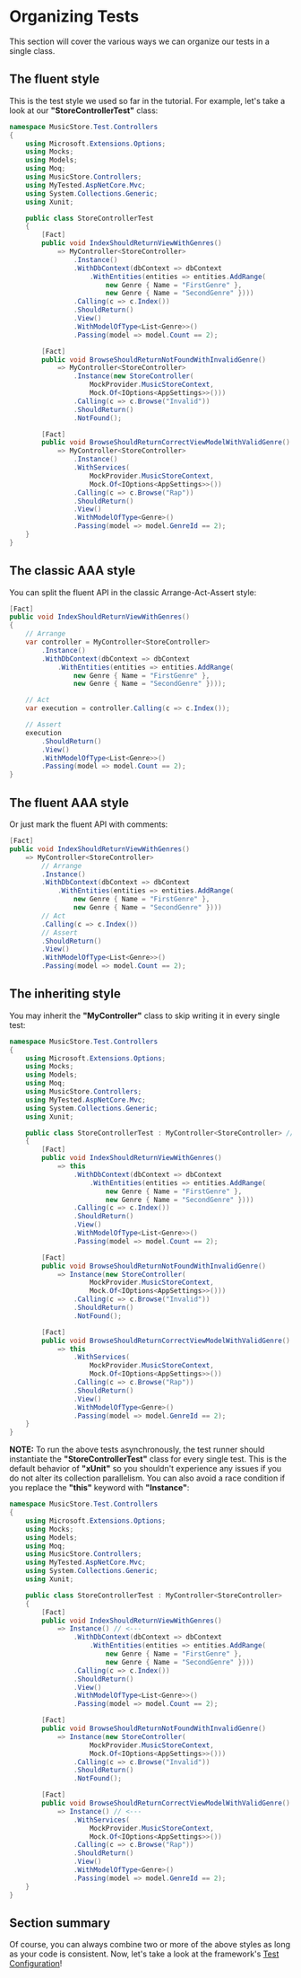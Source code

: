 # Organizing Tests

This section will cover the various ways we can organize our tests in a single class.

## The fluent style

This is the test style we used so far in the tutorial. For example, let's take a look at our **"StoreControllerTest"** class:

```c#
namespace MusicStore.Test.Controllers
{
    using Microsoft.Extensions.Options;
    using Mocks;
    using Models;
    using Moq;
    using MusicStore.Controllers;
    using MyTested.AspNetCore.Mvc;
    using System.Collections.Generic;
    using Xunit;

    public class StoreControllerTest
    {
        [Fact]
        public void IndexShouldReturnViewWithGenres()
            => MyController<StoreController>
                .Instance()
                .WithDbContext(dbContext => dbContext
                    .WithEntities(entities => entities.AddRange(
                        new Genre { Name = "FirstGenre" },
                        new Genre { Name = "SecondGenre" })))
                .Calling(c => c.Index())
                .ShouldReturn()
                .View()
                .WithModelOfType<List<Genre>>()
                .Passing(model => model.Count == 2);

        [Fact]
        public void BrowseShouldReturnNotFoundWithInvalidGenre()
            => MyController<StoreController>
                .Instance(new StoreController(
                    MockProvider.MusicStoreContext,
                    Mock.Of<IOptions<AppSettings>>()))
                .Calling(c => c.Browse("Invalid"))
                .ShouldReturn()
                .NotFound();

        [Fact]
        public void BrowseShouldReturnCorrectViewModelWithValidGenre()
            => MyController<StoreController>
                .Instance()
                .WithServices(
                    MockProvider.MusicStoreContext,
                    Mock.Of<IOptions<AppSettings>>())
                .Calling(c => c.Browse("Rap"))
                .ShouldReturn()
                .View()
                .WithModelOfType<Genre>()
                .Passing(model => model.GenreId == 2);
    }
}
```

## The classic AAA style

You can split the fluent API in the classic Arrange-Act-Assert style:

```c#
[Fact]
public void IndexShouldReturnViewWithGenres()
{
    // Arrange
    var controller = MyController<StoreController>
        .Instance()
        .WithDbContext(dbContext => dbContext
            .WithEntities(entities => entities.AddRange(
                new Genre { Name = "FirstGenre" },
                new Genre { Name = "SecondGenre" })));

    // Act
    var execution = controller.Calling(c => c.Index());

    // Assert
    execution
        .ShouldReturn()
        .View()
        .WithModelOfType<List<Genre>>()
        .Passing(model => model.Count == 2);
}
```

## The fluent AAA style

Or just mark the fluent API with comments:

```c#
[Fact]
public void IndexShouldReturnViewWithGenres()
    => MyController<StoreController>
        // Arrange
        .Instance()
        .WithDbContext(dbContext => dbContext
            .WithEntities(entities => entities.AddRange(
                new Genre { Name = "FirstGenre" },
                new Genre { Name = "SecondGenre" })))
        // Act
        .Calling(c => c.Index())
        // Assert
        .ShouldReturn()
        .View()
        .WithModelOfType<List<Genre>>()
        .Passing(model => model.Count == 2);
```

## The inheriting style

You may inherit the **"MyController"** class to skip writing it in every single test:

```c#
namespace MusicStore.Test.Controllers
{
    using Microsoft.Extensions.Options;
    using Mocks;
    using Models;
    using Moq;
    using MusicStore.Controllers;
    using MyTested.AspNetCore.Mvc;
    using System.Collections.Generic;
    using Xunit;

    public class StoreControllerTest : MyController<StoreController> // <---
    {
        [Fact]
        public void IndexShouldReturnViewWithGenres()
            => this
                .WithDbContext(dbContext => dbContext
                    .WithEntities(entities => entities.AddRange(
                        new Genre { Name = "FirstGenre" },
                        new Genre { Name = "SecondGenre" })))
                .Calling(c => c.Index())
                .ShouldReturn()
                .View()
                .WithModelOfType<List<Genre>>()
                .Passing(model => model.Count == 2);

        [Fact]
        public void BrowseShouldReturnNotFoundWithInvalidGenre()
            => Instance(new StoreController(
                    MockProvider.MusicStoreContext,
                    Mock.Of<IOptions<AppSettings>>()))
                .Calling(c => c.Browse("Invalid"))
                .ShouldReturn()
                .NotFound();

        [Fact]
        public void BrowseShouldReturnCorrectViewModelWithValidGenre()
            => this
                .WithServices(
                    MockProvider.MusicStoreContext,
                    Mock.Of<IOptions<AppSettings>>())
                .Calling(c => c.Browse("Rap"))
                .ShouldReturn()
                .View()
                .WithModelOfType<Genre>()
                .Passing(model => model.GenreId == 2);
    }
}
```

**NOTE:** To run the above tests asynchronously, the test runner should instantiate the **"StoreControllerTest"** class for every single test. This is the default behavior of **"xUnit"** so you shouldn't experience any issues if you do not alter its collection parallelism. You can also avoid a race condition if you replace the **"this"** keyword with **"Instance"**:

```c#
namespace MusicStore.Test.Controllers
{
    using Microsoft.Extensions.Options;
    using Mocks;
    using Models;
    using Moq;
    using MusicStore.Controllers;
    using MyTested.AspNetCore.Mvc;
    using System.Collections.Generic;
    using Xunit;

    public class StoreControllerTest : MyController<StoreController>
    {
        [Fact]
        public void IndexShouldReturnViewWithGenres()
            => Instance() // <---
                .WithDbContext(dbContext => dbContext
                    .WithEntities(entities => entities.AddRange(
                        new Genre { Name = "FirstGenre" },
                        new Genre { Name = "SecondGenre" })))
                .Calling(c => c.Index())
                .ShouldReturn()
                .View()
                .WithModelOfType<List<Genre>>()
                .Passing(model => model.Count == 2);

        [Fact]
        public void BrowseShouldReturnNotFoundWithInvalidGenre()
            => Instance(new StoreController(
                    MockProvider.MusicStoreContext,
                    Mock.Of<IOptions<AppSettings>>()))
                .Calling(c => c.Browse("Invalid"))
                .ShouldReturn()
                .NotFound();

        [Fact]
        public void BrowseShouldReturnCorrectViewModelWithValidGenre()
            => Instance() // <---
                .WithServices(
                    MockProvider.MusicStoreContext,
                    Mock.Of<IOptions<AppSettings>>())
                .Calling(c => c.Browse("Rap"))
                .ShouldReturn()
                .View()
                .WithModelOfType<Genre>()
                .Passing(model => model.GenreId == 2);
    }
}
```

## Section summary

Of course, you can always combine two or more of the above styles as long as your code is consistent. Now, let's take a look at the framework's [Test Configuration](/tutorial/testconfig.html)!